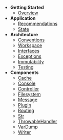 - **Getting Started**
    - [Overview](/getting-started/overview.md)
- **Application**
    - [Recommendations](/application/recommendations.md)
    - [State](/application/state.md)
- **Architecture**
    - [Conventions](/architecture/conventions.md)
    - [Workspace](/architecture/workspace.md)
    - [Interfaces](/architecture/interfaces.md)
    - [Exceptions](/architecture/exceptions.md)
    - [Immutability](/architecture/immutability.md)
    - [Testing](/architecture/testing.md)
- **Components**
    - [Cache](/components/cache.md)
    - [Console](/components/console.md)
    - [Controller](/components/controller.md)
    - [Filesystem](/components/filesystem.md)
    - [Message](/components/message.md)
    - [Plugin](/components/plugin.md)
    - [Routing](/components/routing.md)
    - [Str](/components/str.md)
    - [ThrowableHandler](/components/throwablehandler.md)
    - [VarDump](/components/vardump.md)
    - [Writer](/components/writer.md)